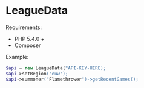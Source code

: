 # LeagueData

Requirements:
* PHP 5.4.0 +
* Composer

Example:
```php
$api = new LeagueData("API-KEY-HERE);
$api->setRegion('euw');
$api->summoner("Flamethrower")->getRecentGames();
```